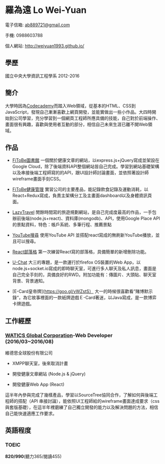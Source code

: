 # 羅為遠 Lo Wei-Yuan

電子信箱: ab889721@gmail.com

手機: 0988603788

個人網站: http://weiyuan1993.github.io/

## 學歷

國立中央大學資訊工程學系 2012-2016

## 簡介

大學時因為[Codecademy](https://www.codecademy.com/)而踏入Web領域，從基本的HTML、CSS到JavaScript，發現自己漸漸喜歡上網頁開發，並能實做出一些小作品。大四時開始到公司學習，充分學習到一個網頁工程師所應具備的技能，自己對於前端操作、畫面很有興趣，喜歡與使用者互動的部分，相信自己未來生涯已離不開Web領域。

## 作品

-  [FiToBe圖書館](http://www.fitobe.com/blog/zh)
一個關於健康文章的網站，以express.js+jQuery寫成並架設在Google Cloud，除了後端資料API整個網站皆自己完成。學習到網站基礎架構以及串接後端工程師寫的的API，跟UI設計師討論畫面，並依照著設計師wireframe畫面手刻CSS。


- [FiToBe健康管理](http://www.fitobe.com/wapp)
實習公司的主要產品，能記錄飲食記錄及運動消耗，以React+Redux寫成，負責主架構分工及主畫面dashboard以及身體資訊頁面。

-  [LazyTravel](https://lazytravel.herokuapp.com/)
閒餘時間寫的旅遊規劃網站，是自己完成度最高的作品，一手包辦前後端(node.js+react)、資料庫(mongodb)、API，使用Google Place API的景點資料，特色：帳戶系統、多筆行程、推薦景點

-  [YouTube搜尋](http://www.weiyuan1993.byethost22.com/WebsiteDesign/React-YouTube/)
使用YouTube API 並搭配react寫成的無刷新YouTube播放，並且可以搜尋。

-  [React部落格](https://blog-for-react-redux.herokuapp.com/)
第一次練習React寫的部落格，具備簡單的新增刪除功能。

-  [U-Chat](http://u-chat-weiyuan.herokuapp.com/)
大三的專題，是一款運行於firefox OS裝置的Web App，以node.js+socket.io寫成的即時聊天室，可進行多人聊天及私人訊息，畫面是自己完全手刻的，具備良好的RWD。附加功能有：傳圖片、大頭貼、聊天室背景、背景通知。

-  [E-Card皇帝牌](https://goo.gl/vWZstS）
大一的時候很喜歡看”賭博默示錄“，為它故事裡面的一款紙牌遊戲Ｅ-Card著迷，以Java寫成，是一款博弈卡牌遊戲。



## 工作經歷

### [WATICS Global Corporation](http://www.watics.com/)-Web Developer (2016/03~2016/08)
維德思全球股份有限公司

- XMPP聊天室，後來取消計畫

- 開發健康文章網站 (Node.js & jQuery) 

- 開發健康Web App (React)

這半年內參與完成了幾樣產品，學習以SourceTree協同合作，了解如何與後端工程師的搭配（API 串接討論），能依照UI工程師給的wireframe畫面達成要求（css與套版基礎），在這半年裡磨練了自己獨立開發的能力以及解決問題的方法，相信自己能快速適應工作要求。

## 英語程度

### TOEIC  
   **820/990**(聽力365/閱讀455)


